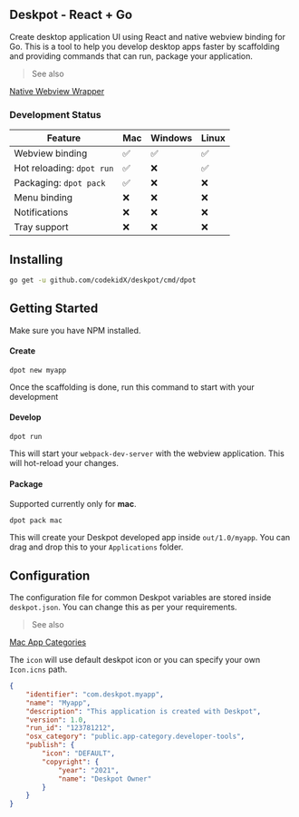 Deskpot - React + Go
--------------------

Create desktop application UI using React and native webview binding for Go. 
This is a tool to help you develop desktop apps faster by scaffolding
and providing commands that can run, package your application.

> See also

[Native Webview Wrapper](https://github.com/webview/webview)

### Development Status

| Feature | Mac | Windows | Linux |
|---------|-----|---------|-------|
| Webview binding | ✅ | ✅ | ✅ |
| Hot reloading: `dpot run` | ✅ | ❌ | ✅ |
| Packaging: `dpot pack` | ✅ | ❌ | ❌ |
| Menu binding | ❌ | ❌ | ❌ |
| Notifications | ❌ | ❌ | ❌ |
| Tray support | ❌ | ❌ | ❌ |


## Installing

```bash
go get -u github.com/codekidX/deskpot/cmd/dpot
```

## Getting Started

Make sure you have NPM installed.

#### Create

```
dpot new myapp
```

Once the scaffolding is done, run this command to start with your development

#### Develop

```
dpot run
```

This will start your `webpack-dev-server` with the webview application. This
will hot-reload your changes.

#### Package

Supported currently only for **mac**.

```
dpot pack mac
```

This will create your Deskpot developed app inside `out/1.0/myapp`. You can
drag and drop this to your `Applications` folder.

## Configuration

The configuration file for common Deskpot variables are stored inside
`deskpot.json`. You can change this as per your requirements. 

> See also

[Mac App Categories](https://developer.apple.com/documentation/bundleresources/information_property_list/lsapplicationcategorytype)

The `icon` will use default deskpot icon or you can specify your own `Icon.icns`
path.

```json
{
    "identifier": "com.deskpot.myapp",
    "name": "Myapp",
    "description": "This application is created with Deskpot",
    "version": 1.0,
    "run_id": "123781212",
    "osx_category": "public.app-category.developer-tools",
    "publish": {
        "icon": "DEFAULT",
        "copyright": {
            "year": "2021",
            "name": "Deskpot Owner"
        }
    }
}
```

